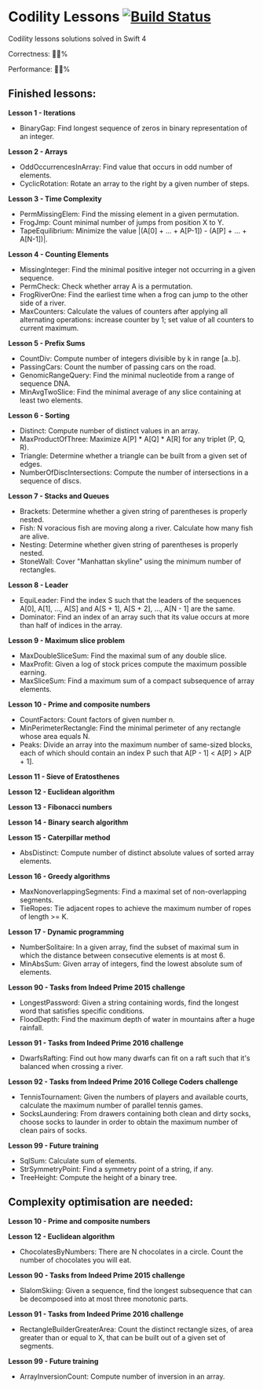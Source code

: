 # Codility Lessons [![Build Status](https://travis-ci.org/omalovichko/CodilityLessons.svg?branch=develop)](https://travis-ci.org/omalovichko/CodilityLessons)
Codility lessons solutions solved in Swift 4

Correctness: 💯🔥%

Performance: 💯🔥%

Finished lessons:
------

__Lesson 1 - Iterations__
* BinaryGap: Find longest sequence of zeros in binary representation of an integer.

__Lesson 2 - Arrays__
* OddOccurrencesInArray: Find value that occurs in odd number of elements.
* CyclicRotation: Rotate an array to the right by a given number of steps.

__Lesson 3 - Time Complexity__
* PermMissingElem: Find the missing element in a given permutation.
* FrogJmp: Count minimal number of jumps from position X to Y.
* TapeEquilibrium: Minimize the value |(A[0] + ... + A[P-1]) - (A[P] + ... + A[N-1])|.

__Lesson 4 - Counting Elements__
* MissingInteger: Find the minimal positive integer not occurring in a given sequence.
* PermCheck: Check whether array A is a permutation.
* FrogRiverOne: Find the earliest time when a frog can jump to the other side of a river.
* MaxCounters: Calculate the values of counters after applying all alternating operations: increase counter by 1; set value of all counters to current maximum.

__Lesson 5 - Prefix Sums__
* CountDiv: Compute number of integers divisible by k in range [a..b].
* PassingCars: Count the number of passing cars on the road.
* GenomicRangeQuery: Find the minimal nucleotide from a range of sequence DNA.
* MinAvgTwoSlice: Find the minimal average of any slice containing at least two elements.

__Lesson 6 - Sorting__
* Distinct: Compute number of distinct values in an array.
* MaxProductOfThree: Maximize A[P] * A[Q] * A[R] for any triplet (P, Q, R).
* Triangle: Determine whether a triangle can be built from a given set of edges.
* NumberOfDiscIntersections: Compute the number of intersections in a sequence of discs.

__Lesson 7 - Stacks and Queues__
* Brackets: Determine whether a given string of parentheses is properly nested.
* Fish: N voracious fish are moving along a river. Calculate how many fish are alive.
* Nesting: Determine whether given string of parentheses is properly nested.
* StoneWall: Cover "Manhattan skyline" using the minimum number of rectangles.

__Lesson 8 - Leader__
* EquiLeader: Find the index S such that the leaders of the sequences A[0], A[1], ..., A[S] and A[S + 1], A[S + 2], ..., A[N - 1] are the same.
* Dominator: Find an index of an array such that its value occurs at more than half of indices in the array.

__Lesson 9 - Maximum slice problem__
* MaxDoubleSliceSum: Find the maximal sum of any double slice.
* MaxProfit: Given a log of stock prices compute the maximum possible earning.
* MaxSliceSum: Find a maximum sum of a compact subsequence of array elements.

__Lesson 10 - Prime and composite numbers__
* CountFactors: Count factors of given number n.
* MinPerimeterRectangle: Find the minimal perimeter of any rectangle whose area equals N.
* Peaks: Divide an array into the maximum number of same-sized blocks, each of which should contain an index P such that A[P - 1] < A[P] > A[P + 1].

__Lesson 11 - Sieve of Eratosthenes__

__Lesson 12 - Euclidean algorithm__

__Lesson 13 - Fibonacci numbers__

__Lesson 14 - Binary search algorithm__

__Lesson 15 - Caterpillar method__
* AbsDistinct: Compute number of distinct absolute values of sorted array elements.

__Lesson 16 - Greedy algorithms__
* MaxNonoverlappingSegments: Find a maximal set of non-overlapping segments.
* TieRopes: Tie adjacent ropes to achieve the maximum number of ropes of length >= K.

__Lesson 17 - Dynamic programming__
* NumberSolitaire: In a given array, find the subset of maximal sum in which the distance between consecutive elements is at most 6.
* MinAbsSum: Given array of integers, find the lowest absolute sum of elements.

__Lesson 90 - Tasks from Indeed Prime 2015 challenge__
* LongestPassword: Given a string containing words, find the longest word that satisfies specific conditions.
* FloodDepth: Find the maximum depth of water in mountains after a huge rainfall.

__Lesson 91 - Tasks from Indeed Prime 2016 challenge__
* DwarfsRafting: Find out how many dwarfs can fit on a raft such that it's balanced when crossing a river.

__Lesson 92 - Tasks from Indeed Prime 2016 College Coders challenge__
* TennisTournament: Given the numbers of players and available courts, calculate the maximum number of parallel tennis games.
* SocksLaundering: From drawers containing both clean and dirty socks, choose socks to launder in order to obtain the maximum number of clean pairs of socks.

__Lesson 99 - Future training__
* SqlSum: Calculate sum of elements.
* StrSymmetryPoint: Find a symmetry point of a string, if any.
* TreeHeight: Compute the height of a binary tree.


Complexity optimisation are needed:
------

__Lesson 10 - Prime and composite numbers__

__Lesson 12 - Euclidean algorithm__
* ChocolatesByNumbers: There are N chocolates in a circle. Count the number of chocolates you will eat.

__Lesson 90 - Tasks from Indeed Prime 2015 challenge__
* SlalomSkiing: Given a sequence, find the longest subsequence that can be decomposed into at most three monotonic parts.

__Lesson 91 - Tasks from Indeed Prime 2016 challenge__
* RectangleBuilderGreaterArea: Count the distinct rectangle sizes, of area greater than or equal to X, that can be built out of a given set of segments.

__Lesson 99 - Future training__
* ArrayInversionCount: Compute number of inversion in an array.

<!-- Lessons in progress:
------

__Lesson 10 - Prime and composite numbers__
* Flags: Find the maximum number of flags that can be set on mountain peaks.

__Lesson 11 - Sieve of Eratosthenes__
* CountSemiprimes: Count the semiprime numbers in the given range [a..b]
* CountNonDivisible: Calculate the number of elements of an array that are not divisors of each element.

__Lesson 12 - Euclidean algorithm__
* CommonPrimeDivisors: Check whether two numbers have the same prime divisors.

__Lesson 13 - Fibonacci numbers__
* Ladder: Count the number of different ways of climbing to the top of a ladder.
* FibFrog: Count the minimum number of jumps required for a frog to get to the other side of a river.

__Lesson 14 - Binary search algorithm__
* NailingPlanks: Count the minimum number of nails that allow a series of planks to be nailed.
* MinMaxDivision: Divide array A into K blocks and minimize the largest sum of any block.

__Lesson 15 - Caterpillar method__
* CountTriangles: Count the number of triangles that can be built from a given set of edges.
* CountDistinctSlices: Count the number of distinct slices (containing only unique numbers).
* MinAbsSumOfTwo: Find the minimal absolute value of a sum of two elements.

__Lesson 91 - Tasks from Indeed Prime 2016 challenge__
* HilbertMaze: Find the shortest path between two fields in a Hilbert maze.
* TreeProduct: Remove at most two edges from a tree graph to maximize the product of the components' sizes.

__Lesson 92 - Tasks from Indeed Prime 2016 College Coders challenge__
* ArrayRecovery: Recover a broken array using partial information in another array.
* DiamondsCount: Given points on a plane, count the number of sets of four points that form regular diamonds.

__Lesson 99 - Future training__
* PolygonConcavityIndex: Check whether a given polygon in a 2D plane is convex; if not, return the index of a vertex that doesn't belong to the convex hull. 
-->
